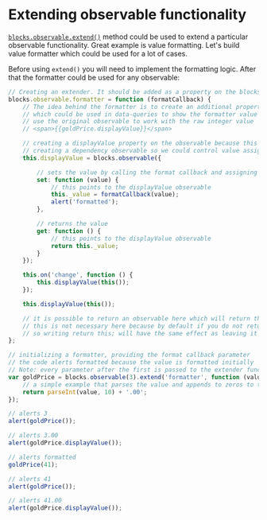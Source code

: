 # Extending observable functionality

[`blocks.observable.extend()`](../api.md#blocks-observable-extend) method could be used to extend a particular observable functionality.
Great example is value formatting. Let's build value formatter which could be used for a lot of cases.

Before using `extend()` you will need to implement the formatting logic. After that the formatter could be used for any observable:

```javascript
// Creating an extender. It should be added as a property on the blocks.observable object
blocks.observable.formatter = function (formatCallback) {
    // The idea behind the formatter is to create an additional property called displayValue
    // which could be used in data-queries to show the formatter value and in the same time
    // use the original observable to work with the raw integer value
    // <span>{{goldPrice.displayValue}}</span>

    // creating a displayValue property on the observable because this points to the observable
    // creating a dependency observable so we could control value assignments
    this.displayValue = blocks.observable({

        // sets the value by calling the format callback and assigning its result
        set: function (value) {
            // this points to the displayValue observable
            this._value = formatCallback(value);
            alert('formatted');
        },

        // returns the value
        get: function () {
            // this points to the displayValue observable
            return this._value;
        }
    });

    this.on('change', function () {
        this.displayValue(this());
    });

    this.displayValue(this());

    // it is possible to return an observable here which will return the observable when calling this extender
    // this is not necessary here because by default if you do not return observable the extender will return itself
    // so writing return this; will have the same effect as leaving it without the return
};

// initializing a formatter, providing the format callback parameter
// the code alerts formatted because the value is formatted initially
// Note: every parameter after the first is passed to the extender function
var goldPrice = blocks.observable(3).extend('formatter', function (value) {
    // a simple example that parses the value and appends to zeros to the end
    return parseInt(value, 10) + '.00';
});

// alerts 3
alert(goldPrice());

// alerts 3.00
alert(goldPrice.displayValue());

// alerts formatted
goldPrice(41);

// alerts 41
alert(goldPrice());

// alerts 41.00
alert(goldPrice.displayValue());
```
